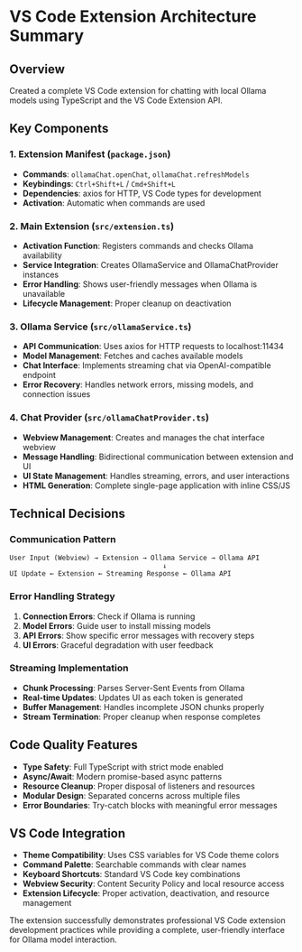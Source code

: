 # VS Code Extension Architecture Summary

## Overview
Created a complete VS Code extension for chatting with local Ollama models using TypeScript and the VS Code Extension API.

## Key Components

### 1. Extension Manifest (`package.json`)
- **Commands**: `ollamaChat.openChat`, `ollamaChat.refreshModels`
- **Keybindings**: `Ctrl+Shift+L` / `Cmd+Shift+L`
- **Dependencies**: axios for HTTP, VS Code types for development
- **Activation**: Automatic when commands are used

### 2. Main Extension (`src/extension.ts`)
- **Activation Function**: Registers commands and checks Ollama availability
- **Service Integration**: Creates OllamaService and OllamaChatProvider instances
- **Error Handling**: Shows user-friendly messages when Ollama is unavailable
- **Lifecycle Management**: Proper cleanup on deactivation

### 3. Ollama Service (`src/ollamaService.ts`)
- **API Communication**: Uses axios for HTTP requests to localhost:11434
- **Model Management**: Fetches and caches available models
- **Chat Interface**: Implements streaming chat via OpenAI-compatible endpoint
- **Error Recovery**: Handles network errors, missing models, and connection issues

### 4. Chat Provider (`src/ollamaChatProvider.ts`)
- **Webview Management**: Creates and manages the chat interface webview
- **Message Handling**: Bidirectional communication between extension and UI
- **UI State Management**: Handles streaming, errors, and user interactions
- **HTML Generation**: Complete single-page application with inline CSS/JS

## Technical Decisions

### Communication Pattern
```
User Input (Webview) → Extension → Ollama Service → Ollama API
                                      ↓
UI Update ← Extension ← Streaming Response ← Ollama API
```

### Error Handling Strategy
1. **Connection Errors**: Check if Ollama is running
2. **Model Errors**: Guide user to install missing models
3. **API Errors**: Show specific error messages with recovery steps
4. **UI Errors**: Graceful degradation with user feedback

### Streaming Implementation
- **Chunk Processing**: Parses Server-Sent Events from Ollama
- **Real-time Updates**: Updates UI as each token is generated
- **Buffer Management**: Handles incomplete JSON chunks properly
- **Stream Termination**: Proper cleanup when response completes

## Code Quality Features
- **Type Safety**: Full TypeScript with strict mode enabled
- **Async/Await**: Modern promise-based async patterns
- **Resource Cleanup**: Proper disposal of listeners and resources
- **Modular Design**: Separated concerns across multiple files
- **Error Boundaries**: Try-catch blocks with meaningful error messages

## VS Code Integration
- **Theme Compatibility**: Uses CSS variables for VS Code theme colors
- **Command Palette**: Searchable commands with clear names
- **Keyboard Shortcuts**: Standard VS Code key combinations
- **Webview Security**: Content Security Policy and local resource access
- **Extension Lifecycle**: Proper activation, deactivation, and resource management

The extension successfully demonstrates professional VS Code extension development practices while providing a complete, user-friendly interface for Ollama model interaction.